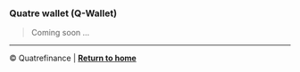 
### Quatre wallet (Q-Wallet)

> Coming soon ...

-------------------------

:copyright: Quatrefinance | **[Return to home](https://github.com/Quatre-Finance/Q-paper#concept-overview)**
